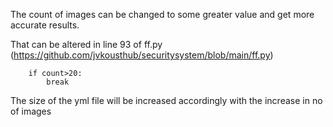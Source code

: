 The count of images can be changed to some greater value and get more accurate results.

That can be altered in line 93 of ff.py (https://github.com/jvkousthub/securitysystem/blob/main/ff.py)

        if count>20:  
            break

The size of the yml file will be increased accordingly with the increase in no of images
